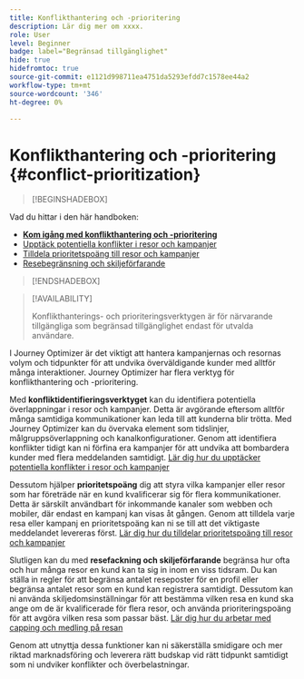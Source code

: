 ```yaml
---
title: Konflikthantering och -prioritering
description: Lär dig mer om xxxx.
role: User
level: Beginner
badge: label="Begränsad tillgänglighet"
hide: true
hidefromtoc: true
source-git-commit: e1121d998711ea4751da5293efdd7c1578ee44a2
workflow-type: tm+mt
source-wordcount: '346'
ht-degree: 0%

---
```



# Konflikthantering och -prioritering {#conflict-prioritization}

>[!BEGINSHADEBOX]

Vad du hittar i den här handboken:

* **[Kom igång med konflikthantering och -prioritering](gs-conflict-prioritization.md)**
* [Upptäck potentiella konflikter i resor och kampanjer](conflicts.md)
* [Tilldela prioritetspoäng till resor och kampanjer](priority-scores.md)
* [Resebegränsning och skiljeförfarande](journey-capping.md)

>[!ENDSHADEBOX]

>[!AVAILABILITY]
>
>Konflikthanterings- och prioriteringsverktygen är för närvarande tillgängliga som begränsad tillgänglighet endast för utvalda användare.

I Journey Optimizer är det viktigt att hantera kampanjernas och resornas volym och tidpunkter för att undvika överväldigande kunder med alltför många interaktioner. Journey Optimizer har flera verktyg för konflikthantering och -prioritering.

Med **konfliktidentifieringsverktyget** kan du identifiera potentiella överlappningar i resor och kampanjer. Detta är avgörande eftersom alltför många samtidiga kommunikationer kan leda till att kunderna blir trötta. Med Journey Optimizer kan du övervaka element som tidslinjer, målgruppsöverlappning och kanalkonfigurationer. Genom att identifiera konflikter tidigt kan ni förfina era kampanjer för att undvika att bombardera kunder med flera meddelanden samtidigt. [Lär dig hur du upptäcker potentiella konflikter i resor och kampanjer](conflicts.md)

Dessutom hjälper **prioritetspoäng** dig att styra vilka kampanjer eller resor som har företräde när en kund kvalificerar sig för flera kommunikationer. Detta är särskilt användbart för inkommande kanaler som webben och mobiler, där endast en kampanj kan visas åt gången. Genom att tilldela varje resa eller kampanj en prioritetspoäng kan ni se till att det viktigaste meddelandet levereras först. [Lär dig hur du tilldelar prioritetspoäng till resor och kampanjer](priority-scores.md)

Slutligen kan du med **resefackning och skiljeförfarande** begränsa hur ofta och hur många resor en kund kan ta sig in inom en viss tidsram. Du kan ställa in regler för att begränsa antalet reseposter för en profil eller begränsa antalet resor som en kund kan registrera samtidigt. Dessutom kan ni använda skiljedomsinställningar för att bestämma vilken resa en kund ska ange om de är kvalificerade för flera resor, och använda prioriteringspoäng för att avgöra vilken resa som passar bäst. [Lär dig hur du arbetar med capping och medling på resan](journey-capping.md)

Genom att utnyttja dessa funktioner kan ni säkerställa smidigare och mer riktad marknadsföring och leverera rätt budskap vid rätt tidpunkt samtidigt som ni undviker konflikter och överbelastningar.
